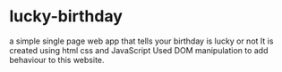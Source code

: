 # lucky-birthday
a simple single page web app that tells your birthday is lucky or not
It is created using html css and JavaScript
Used DOM manipulation to add behaviour to this website.
